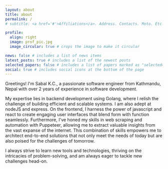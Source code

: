 ```yaml
---
layout: about
title: about
permalink: /
# subtitle: <a href='#'>Affiliations</a>. Address. Contacts. Moto. Etc.

profile:
  align: right
  image: prof_pic.jpg
  image_circular: true # crops the image to make it circular

news: false # includes a list of news items
latest_posts: true # includes a list of the newest posts
selected_papers: false # includes a list of papers marked as "selected={true}"
social: true # includes social icons at the bottom of the page
---
```


Greetings! I'm Sabal K.C., a passionate software engineer from Kathmandu, Nepal with over 2 years of experience in software development.

My expertise lies in backend development using Golang, where I relish the challenge of building efficient and scalable systems. I am also adept at nodeJS and express. On the frontend, I harness the power of javascript and react to create engaging user interfaces that blend form with function seamlessly. Furthermore, I've honed my skills in web scraping and automation with Puppeteer, allowing me to extract valuable insights from the vast expanse of the internet. This combination of skills empowers me to architect end-to-end solutions that not only meet the needs of today but are also poised for the challenges of tomorrow.

I always strive to learn new tools and technologies, thriving on the intricacies of problem-solving, and am always eager to tackle new challenges head-on.
